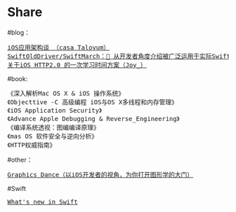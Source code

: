 # Share
#blog：
<pre><a href="https://casatwy.com/iosying-yong-jia-gou-tan-kai-pian.html">iOS应用架构谈 （casa Taloyum）</a>
<a href="https://github.com/SwiftOldDriver/SwiftMarch">SwiftOldDriver/SwiftMarch：🚀 从开发者角度介绍被广泛运用于实际Swift项目中的开源库（</a><a class="name" href="https://www.jianshu.com/u/12201cdd5d7a">一缕殇流化隐半边冰霜</a><a href="https://github.com/SwiftOldDriver/SwiftMarch">）
</a><a href="https://www.jianshu.com/p/2e7200bd5b79">关于iOS HTTP2.0 的一次学习时间方案（Joy_）</a></pre>
#book:
<pre>《深入解析Mac OS X &amp; iOS 操作系统》
《Objecttive -C 高级编程 iOS与OS X多线程和内存管理》
《iOS Application Security》
《Advance Apple Debugging &amp; Reverse_Engineering》
《编译系统透视：图编编译原理》
《mas OS 软件安全与逆向分析》
《HTTP权威指南》</pre>
#other：
<div class="zhuanlan-title-item">
<pre class="zhuanlan-title"><a href="https://xiaozhuanlan.com/graphics_dance">Graphics Dance（以iOS开发者的视角，为你打开图形学的大门）</a></pre>
<div class="xzl-invite-icon"></div>
</div>
<div class="authors"></div>
#Swift
<div class="blog-title-item">
<pre class="blog-title"><a href="https://www.whatsnewinswift.com/?utm_source=iosgoodies&utm_medium=email&utm_campaign=week_227_is_ready&utm_term=2018-04-26">What's new in Swift</a></pre>
</div>

